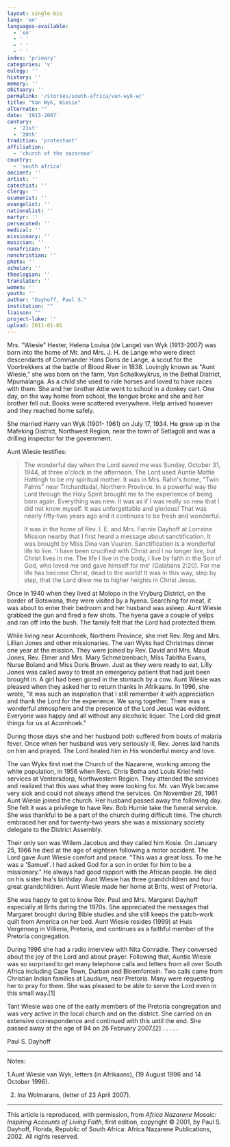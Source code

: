 ```yaml
---
layout: single-bio
lang: 'en'
languages-available:
  - 'en'
  - ' '
  - ' '
  - ' '
index: 'primary'
categories: 'v'
eulogy: ''
history: ''
memory: ''
obituary: ''
permalink: '/stories/south-africa/van-wyk-w/'
title: "Van Wyk, Wiesie"
alternate: ""
date: '1913-2007'
century:
  - '21st'
  - '20th'
tradition: 'protestant'
affiliation:
  - 'church of the nazarene'
country:
  - 'south africa'
ancient: ''
artist: ''
catechist: ''
clergy: ''
ecumenist: ''
evangelist: ''
nationalist: ''
martyr: ''
persecuted: ''
medical: ''
missionary: ''
musician: ''
nonafrican: ''
nonchristian: ''
photo: ''
scholar: ''
theologian: ''
translator: ''
women: ''
youth: ''
author: "Dayhoff, Paul S."
institution: ""
liaison: ""
project-luke: ''
upload: 2011-01-01
---
```




Mrs. "Wiesie" Hester, Helena Louisa (de Lange) van Wyk (1913-2007) was born into the home of Mr. and Mrs. J. H. de Lange who were direct descendants of Commander Hans Dons de Lange, a scout for the Voortrekkers at the battle of Blood River in 1838. Lovingly known as "Aunt Wiesie," she was born on the farm, Van Schalkwykrus, in the Bethal District, Mpumalanga.  As a child  she used to ride horses and loved to have races with them.  She and her brother Attie went to school in a donkey cart.  One day, on the way home from school, the tongue broke and she and her brother fell out.  Books were scattered everywhere.  Help arrived however and they reached home safely.

She married  Harry van Wyk (1901- 1961) on July 17, 1934.  He grew up in the Mafeking District, Northwest Region, near the town of Setlagoli and was a drilling inspector for the government.

Aunt Wiesie testifies:

> The wonderful day when the Lord saved me was Sunday, October 31, 1944, at three o'clock in the afternoon.  The Lord used Auntie Mattie Hattingh to be my spiritual mother.  It was in Mrs. Rahn's home, "Twin Palms" near Trichardtsdal, Northern Province.  In a powerful way the Lord through the Holy Spirit brought me to the experience of  being born again.  Everything was new.  It was as if I was really so new that I did not know myself.  It was unforgettable and glorious! That was nearly fifty-two years ago and it continues to be fresh and wonderful.
> 
> It was in the home of Rev. I. E. and Mrs. Fannie Dayhoff at Lorraine Mission nearby that I first heard a message about sanctification.  It was brought by Miss Dina van Vuuren.   Sanctification is a wonderful life to live.  'I have been crucified with Christ and I no longer live, but Christ lives in me.  The life I live in the body, I live by faith in the Son of God, who loved me and gave himself for me' (Galatians 2:20).  For me life has become Christ, dead to the world!  It was in this way, step by step, that the Lord drew me to higher heights in Christ Jesus.

Once in 1940 when they lived at Molopo in the Vryburg District, on the border of Botswana, they were visited by a hyena.  Searching for meat, it was about to enter their bedroom and her husband was asleep.  Aunt Wiesie grabbed the gun and fired a few shots.  The hyena gave a couple of yelps and ran off into the bush. The family felt that the Lord had protected them.

While living near Acornhoek, Northern Province, she met Rev. Reg and Mrs. Lillian Jones and other missionaries.  The van Wyks had Christmas dinner one year at the mission. They were joined by Rev. David and Mrs. Maud Jones, Rev. Elmer and Mrs. Mary Schmelzenbach, Miss Tabitha Evans, Nurse Boland and Miss Doris Brown.  Just as they were ready to eat, Lilly Jones was called away to treat an emergency patient that had just been brought in.  A girl had been gored in the stomach by a cow.  Aunt Wiesie was pleased when they asked her to return thanks in Afrikaans.  In 1996, she wrote, "it was such an inspiration that I still remember it with appreciation and thank the Lord  for the experience.  We sang together.  There was a wonderful atmosphere and the presence of the Lord Jesus was evident.  Everyone was happy and all without any alcoholic liquor.  The Lord did great things for us at Acornhoek."

During those days she and her husband both suffered from bouts of malaria fever.  Once when her husband was very seriously ill, Rev. Jones laid hands on him and prayed.  The Lord healed him in His wonderful mercy and love.

The van Wyks first met the Church of the Nazarene, working among the white population, in 1956 when Revs. Chris Botha and Louis Kriel held services at Ventersdorp, Northwestern Region.  They attended the services and realized that this was what they were looking for.  Mr. van Wyk became very sick and could not always attend the services. On November 26, 1961 Aunt Wiesie joined the church. Her husband passed away the following day.  She felt it was a privilege to have Rev. Bob Hurnie take the funeral service.  She was thankful to be a part of the church during difficult time. The church embraced her and for twenty-two years she was a missionary society delegate to the District Assembly.

Their only son was Willem Jacobus and they called him Kosie.  On January 25, 1966 he died at the age of eighteen following a motor accident.  The Lord gave Aunt Wiesie comfort and peace.  "This was a great loss.  To me he was a 'Samuel'.  I had asked God for a son in order for him to be a missionary."  He always had good rapport with the African people.  He died on his sister Ina's birthday. Aunt Wiesie has three grandchildren and four great grandchildren.  Aunt Wiesie made her home at Brits, west of Pretoria.

She was happy to get to know Rev. Paul and Mrs. Margaret Dayhoff especially at Brits during the 1970s.  She appreciated the messages that Margaret brought during Bible studies and she still keeps the patch-work quilt from America on her bed.  Aunt Wiesie resides (1999) at Huis Vergenoeg in Villieria, Pretoria, and continues as a faithful member of the Pretoria congregation.

During 1996 she had a radio interview with Nita Conradie.  They conversed about the joy of the Lord and about prayer.  Following that, Auntie Wiesie was so surprised to get many telephone calls and letters from all over South Africa including Cape Town, Durban and Bloemfontein.  Two calls came from Christian Indian families at Laudium, near Pretoria.  Many were requesting her to pray for them.  She was pleased to be able to serve the Lord  even in this small way.[1]

Tant Wiesie was one of the early members of the Pretoria congregation and was very active in the local church and on the district.  She carried on an extensive correspondence and continued with this until the end.  She passed away at the age of 94 on 26 February 2007.[2]
.   .   .   .   .

Paul S. Dayhoff

---

Notes:

1.Aunt Wiesie van Wyk, letters (in Afrikaans), (19 August 1996 and 14 October 1996).

2. Ina Wolmarans, (letter of 23 April 2007).

---

This article is reproduced, with permission, from *Africa Nazarene Mosaic: Inspiring Accounts of Living Faith*, first edition, copyright &copy; 2001, by Paul S. Dayhoff, Florida, Republic of South Africa: Africa Nazarene Publications, 2002.  All rights reserved.